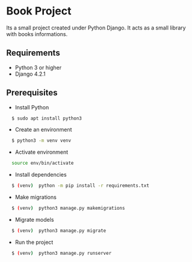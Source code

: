 
# Book Project

Its a small project created under Python Django. It acts as a small library with books informations.




## Requirements

- Python 3 or higher
- Django 4.2.1
## Prerequisites
- Install Python
```bash
  $ sudo apt install python3
```
- Create an environment
```bash
  $ python3 -m venv venv
```
- Activate environment
```bash
  source env/bin/activate
```
- Install dependencies
```bash
  $ (venv)  python -m pip install -r requirements.txt
```
- Make migrations
```bash
  $ (venv)  python3 manage.py makemigrations
```
- Migrate models
```bash
  $ (venv)  python3 manage.py migrate
```
- Run the project
```bash
  $ (venv)  python3 manage.py runserver
```